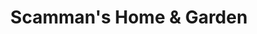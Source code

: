 ---
title: "Scamman's Home & Garden"
url: /stratham/scammans-home-und-garden/
shop: Garten-Center
---